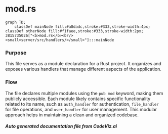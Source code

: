 # mod.rs

```mermaid
graph TD;
    classDef mainNode fill:#a8dadc,stroke:#333,stroke-width:4px;
classDef otherNode fill:#f1faee,stroke:#333,stroke-width:2px;
3815735026["<b>mod.rs</b><br/><small>server/src/handlers/</small>"]:::mainNode

```
### Purpose
This file serves as a module declaration for a Rust project. It organizes and exposes various handlers that manage different aspects of the application.

### Flow
The file declares multiple modules using the `pub mod` keyword, making them publicly accessible. Each module likely contains specific functionality related to its name, such as `auth_handler` for authentication, `file_handler` for file operations, and `user_handler` for user management. This modular approach helps in maintaining a clean and organized codebase.

##### Auto generated documentation file from CodeViz.ai
